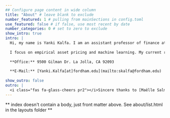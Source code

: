 ```yaml
---
## Configure page content in wide column
title: "About" # leave blank to exclude
number_featured: 1 # pulling from mainSections in config.toml
use_featured: false # if false, use most recent by date
number_categories: 0 # set to zero to exclude
show_intro: true
intro: |
  Hi, my name is Yanki Kalfa. I am an assistant professor of finance at the Fordham Unversity Gabelli School of Business. I hold a BA from the Pennsylvania State University and an MA from the Johns Hopkins University- SAIS. I was born in Turkey and speak English, French, and Turkish. I worked at the International Monetary Fund (IMF) and visited the Democratic Republic of Congo on an official capacity.
  
  I focus on empirical asset pricing and machine learning. My current research focuses on the heterogeneity of cash flows across industries an its implications on asset prices. My research shows that highly concentrated industries, such as Autos and Tech, have highly persistent profit growth, leading to highly sensitive profits to business cycles and therefore higher risk premia.
  
  **Office:** 9500 Gilman Dr. La Jolla, CA 92093
  
  **E-Mail:** [Yanki.Kalfa[at]fordham.edu](mailto:skalfa@fordham.edu)
  
show_outro: false
outro: |
  <i class="fas fa-glass-cheers pr2"></i>Sincere thanks to [Maëlle Salmon](https://masalmon.eu/) for her help naming this Hugo theme!
---
```


** index doesn't contain a body, just front matter above.
See about/list.html in the layouts folder **